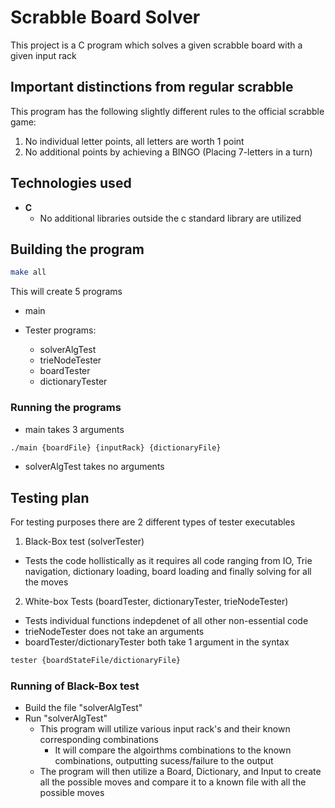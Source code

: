 # Scrabble Board Solver

This project is a C program which solves a given scrabble board with a given input rack

## Important distinctions from regular scrabble

This program has the following slightly different rules to the official scrabble game:

1. No individual letter points, all letters are worth 1 point
2. No additional points by achieving a BINGO (Placing 7-letters in a turn)

## Technologies used

- **C**
  - No additional libraries outside the c standard library are utilized

## Building the program

```bash
make all
```

This will create 5 programs

- main

- Tester programs:
  - solverAlgTest
  - trieNodeTester
  - boardTester
  - dictionaryTester

### Running the programs

- main takes 3 arguments

```bash
./main {boardFile} {inputRack} {dictionaryFile}
```

- solverAlgTest takes no arguments

## Testing plan

For testing purposes there are 2 different types of tester executables

1. Black-Box test (solverTester)

- Tests the code hollistically as it requires all code ranging from IO, Trie navigation, dictionary loading, board loading and finally solving for all the moves

2. White-box Tests (boardTester, dictionaryTester, trieNodeTester)

- Tests individual functions indepdenet of all other non-essential code
- trieNodeTester does not take an arguments
- boardTester/dictionaryTester both take 1 argument in the syntax

```bash
tester {boardStateFile/dictionaryFile}
```

### Running of Black-Box test

- Build the file "solverAlgTest"
- Run "solverAlgTest"
  - This program will utilize various input rack's and their known corresponding combinations
    - It will compare the algoirthms combinations to the known combinations, outputting sucess/failure to the output
  - The program will then utilize a Board, Dictionary, and Input to create all the possible moves and compare it to a known file with all the possible moves

